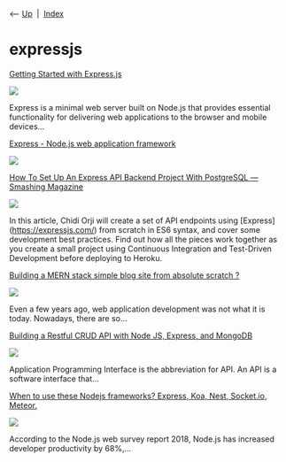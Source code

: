 <div class="nav">

⟵ [Up](index.html)  \|  [Index](index.html)

</div>

# expressjs

<div class="cards">

<div class="card">

<div class="card-title">

[Getting Started with
Express.js](https://egghead.io/courses/getting-started-with-express-js)

</div>

<div class="card-image">

[![](https://og-image-react-egghead.now.sh/playlists/getting-started-with-express-js?v=20201103)](https://egghead.io/courses/getting-started-with-express-js)

</div>

Express is a minimal web server built on Node.js that provides essential
functionality for delivering web applications to the browser and mobile
devices...

</div>

<div class="card">

<div class="card-title">

[Express - Node.js web application framework](http://expressjs.com)

</div>

<div class="card-image">

[![](https://expressjs.com/images/og.png)](http://expressjs.com)

</div>

</div>

<div class="card">

<div class="card-title">

[How To Set Up An Express API Backend Project With PostgreSQL — Smashing
Magazine](https://www.smashingmagazine.com/2020/04/express-api-backend-project-postgresql)

</div>

<div class="card-image">

[![](https://archive.smashing.media/assets/344dbf88-fdf9-42bb-adb4-46f01eedd629/b20e4a44-cc99-45dd-82df-d498c66b4d6a/express-api-backend-project-postgresql.png)](https://www.smashingmagazine.com/2020/04/express-api-backend-project-postgresql)

</div>

In this article, Chidi Orji will create a set of API endpoints using
\[Express\](https://expressjs.com/) from scratch in ES6 syntax, and
cover some development best practices. Find out how all the pieces work
together as you create a small project using Continuous Integration and
Test-Driven Development before deploying to Heroku.

</div>

<div class="card">

<div class="card-title">

[Building a MERN stack simple blog site from absolute scratch
?](https://dev.to/aviyel/building-a-mern-stack-simple-blog-site-from-absolute-scratch-5pm)

</div>

<div class="card-image">

[![](https://media.dev.to/dynamic/image/width=1000,height=500,fit=cover,gravity=auto,format=auto/https%3A%2F%2Fdev-to-uploads.s3.amazonaws.com%2Fuploads%2Farticles%2F58tg5osnq30vddbsqpyd.png)](https://dev.to/aviyel/building-a-mern-stack-simple-blog-site-from-absolute-scratch-5pm)

</div>

Even a few years ago, web application development was not what it is
today. Nowadays, there are so...

</div>

<div class="card">

<div class="card-title">

[Building a Restful CRUD API with Node JS, Express, and
MongoDB](https://dev.to/suhailkakar/building-a-restful-crud-api-with-node-js-express-and-mongodb-1541)

</div>

<div class="card-image">

[![](https://media.dev.to/dynamic/image/width=1000,height=500,fit=cover,gravity=auto,format=auto/https%3A%2F%2Fdev-to-uploads.s3.amazonaws.com%2Fuploads%2Farticles%2F140g46c3t5cu3vb7z6hk.png)](https://dev.to/suhailkakar/building-a-restful-crud-api-with-node-js-express-and-mongodb-1541)

</div>

Application Programming Interface is the abbreviation for API. An API is
a software interface that...

</div>

<div class="card">

<div class="card-title">

[When to use these Nodejs frameworks? Express, Koa, Nest, Socket.io,
Meteor.](https://dev.to/tejaskaneriya/when-to-use-these-nodejs-frameworks-express-koa-nest-socket-io-meteor-js-3p63)

</div>

<div class="card-image">

[![](https://dev-to-uploads.s3.amazonaws.com/uploads/articles/3otvb2z646ytpt1hl2rv.jpg)](https://dev.to/tejaskaneriya/when-to-use-these-nodejs-frameworks-express-koa-nest-socket-io-meteor-js-3p63)

</div>

According to the Node.js web survey report 2018, Node.js has increased
developer productivity by 68%,...

</div>

</div>
